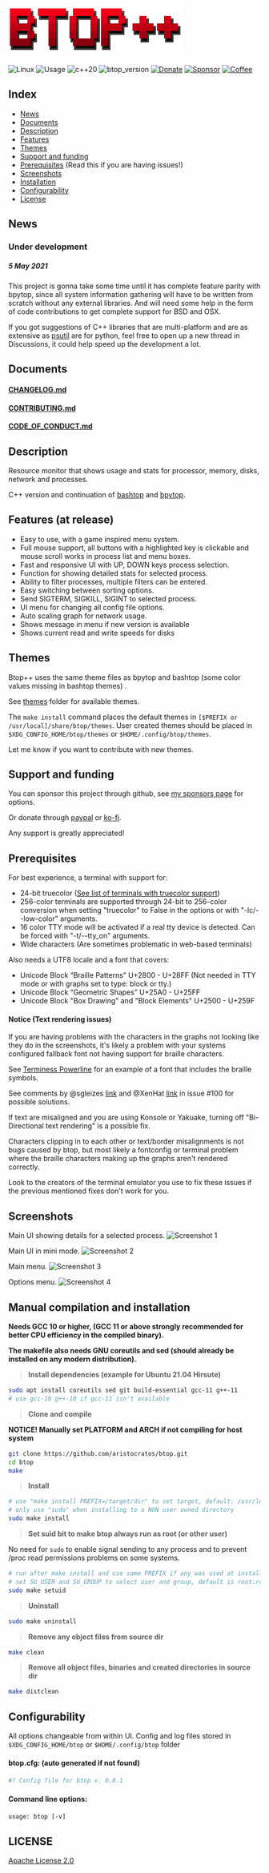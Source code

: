 # ![btop++](Img/logo.png)

![Linux](https://img.shields.io/badge/-Linux-grey?logo=linux)
![Usage](https://img.shields.io/badge/Usage-System%20resource%20monitor-yellow)
![c++20](https://img.shields.io/badge/cpp-c%2B%2B20-green)
![btop_version](https://img.shields.io/github/v/tag/aristocratos/btop?label=version)
[![Donate](https://img.shields.io/badge/-Donate-yellow?logo=paypal)](https://paypal.me/aristocratos)
[![Sponsor](https://img.shields.io/badge/-Sponsor-red?logo=github)](https://github.com/sponsors/aristocratos)
[![Coffee](https://img.shields.io/badge/-Buy%20me%20a%20Coffee-grey?logo=Ko-fi)](https://ko-fi.com/aristocratos)

## Index

* [News](#news)
* [Documents](#documents)
* [Description](#description)
* [Features](#features)
* [Themes](#themes)
* [Support and funding](#support-and-funding)
* [Prerequisites](#prerequisites) (Read this if you are having issues!)
* [Screenshots](#screenshots)
* [Installation](#installation)
* [Configurability](#configurability)
* [License](#license)

## News

### Under development
##### 5 May 2021

This project is gonna take some time until it has complete feature parity with bpytop, since all system information gathering will have to be written from scratch without any external libraries.
And will need some help in the form of code contributions to get complete support for BSD and OSX.

If you got suggestions of C++ libraries that are multi-platform and are as extensive as [psutil](https://github.com/giampaolo/psutil) are for python, feel free to open up a new thread in Discussions, it could help speed up the development a lot.

## Documents

#### [CHANGELOG.md](CHANGELOG.md)

#### [CONTRIBUTING.md](CONTRIBUTING.md)

#### [CODE_OF_CONDUCT.md](CODE_OF_CONDUCT.md)

## Description

Resource monitor that shows usage and stats for processor, memory, disks, network and processes.

C++ version and continuation of [bashtop](https://github.com/aristocratos/bashtop) and [bpytop](https://github.com/aristocratos/bpytop).

## Features (at release)

* Easy to use, with a game inspired menu system.
* Full mouse support, all buttons with a highlighted key is clickable and mouse scroll works in process list and menu boxes.
* Fast and responsive UI with UP, DOWN keys process selection.
* Function for showing detailed stats for selected process.
* Ability to filter processes, multiple filters can be entered.
* Easy switching between sorting options.
* Send SIGTERM, SIGKILL, SIGINT to selected process.
* UI menu for changing all config file options.
* Auto scaling graph for network usage.
* Shows message in menu if new version is available
* Shows current read and write speeds for disks

## Themes

Btop++ uses the same theme files as bpytop and bashtop (some color values missing in bashtop themes) .

See [themes](https://github.com/aristocratos/btop/tree/master/themes) folder for available themes.

The `make install` command places the default themes in `[$PREFIX or /usr/local]/share/btop/themes`.
User created themes should be placed in `$XDG_CONFIG_HOME/btop/themes` or `$HOME/.config/btop/themes`.

Let me know if you want to contribute with new themes.

## Support and funding

You can sponsor this project through github, see [my sponsors page](https://github.com/sponsors/aristocratos) for options.

Or donate through [paypal](https://paypal.me/aristocratos) or [ko-fi](https://ko-fi.com/aristocratos).

Any support is greatly appreciated!

## Prerequisites

For best experience, a terminal with support for:

* 24-bit truecolor ([See list of terminals with truecolor support](https://gist.github.com/XVilka/8346728))
* 256-color terminals are supported through 24-bit to 256-color conversion when setting "truecolor" to False in the options or with "-lc/--low-color" arguments.
* 16 color TTY mode will be activated if a real tty device is detected. Can be forced with "-t/--tty_on" arguments.
* Wide characters (Are sometimes problematic in web-based terminals)

Also needs a UTF8 locale and a font that covers:

* Unicode Block “Braille Patterns” U+2800 - U+28FF (Not needed in TTY mode or with graphs set to type: block or tty.)
* Unicode Block “Geometric Shapes” U+25A0 - U+25FF
* Unicode Block "Box Drawing" and "Block Elements" U+2500 - U+259F

#### Notice (Text rendering issues)

If you are having problems with the characters in the graphs not looking like they do in the screenshots,
it's likely a problem with your systems configured fallback font not having support for braille characters.

See [Terminess Powerline](https://github.com/ryanoasis/nerd-fonts/tree/master/patched-fonts/Terminus/terminus-ttf-4.40.1) for an example of a font that includes the braille symbols.

See comments by @sgleizes [link](https://github.com/aristocratos/bpytop/issues/100#issuecomment-684036827) and @XenHat [link](https://github.com/aristocratos/bpytop/issues/100#issuecomment-691585587) in issue #100 for possible solutions.

If text are misaligned and you are using Konsole or Yakuake, turning off "Bi-Directional text rendering" is a possible fix.

Characters clipping in to each other or text/border misalignments is not bugs caused by btop, but most likely a fontconfig or terminal problem where the braille characters making up the graphs aren't rendered correctly.

Look to the creators of the terminal emulator you use to fix these issues if the previous mentioned fixes don't work for you.

## Screenshots

Main UI showing details for a selected process.
![Screenshot 1]()

Main UI in mini mode.
![Screenshot 2]()

Main menu.
![Screenshot 3]()

Options menu.
![Screenshot 4]()

## Manual compilation and installation

**Needs GCC 10 or higher, (GCC 11 or above strongly recommended for better CPU efficiency in the compiled binary).**

**The makefile also needs GNU coreutils and sed (should already be installed on any modern distribution).**

> **Install dependencies (example for Ubuntu 21.04 Hirsute)**

``` bash
sudo apt install coreutils sed git build-essential gcc-11 g++-11
# use gcc-10 g++-10 if gcc-11 isn't available
```

> **Clone and compile**

**NOTICE! Manually set PLATFORM and ARCH if not compiling for host system**

``` bash
git clone https://github.com/aristocratos/btop.git
cd btop
make
```

> **Install**

``` bash
# use "make install PREFIX=/target/dir" to set target, default: /usr/local
# only use "sudo" when installing to a NON user owned directory
sudo make install
```

> **Set suid bit to make btop always run as root (or other user)**

No need for `sudo` to enable signal sending to any process and to prevent /proc read permissions problems on some systems.

``` bash
# run after make install and use same PREFIX if any was used at install
# set SU_USER and SU_GROUP to select user and group, default is root:root
sudo make setuid
```


> **Uninstall**

``` bash
sudo make uninstall
```

> **Remove any object files from source dir**

```bash
make clean
```

> **Remove all object files, binaries and created directories in source dir**

```bash
make distclean
```

## Configurability

All options changeable from within UI.
Config and log files stored in `$XDG_CONFIG_HOME/btop` or `$HOME/.config/btop` folder

#### btop.cfg: (auto generated if not found)

```bash
#? Config file for btop v. 0.0.1


```

#### Command line options:

```text
usage: btop [-v]
```

## LICENSE

[Apache License 2.0](LICENSE)
